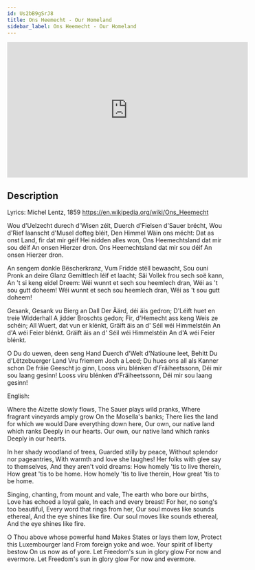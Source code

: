 ```yaml
---
id: Us2bB9gSrJ8
title: Ons Heemecht - Our Homeland
sidebar_label: Ons Heemecht - Our Homeland
---
```


<iframe
  width="560"
  height="315"
  src="https://www.youtube.com/embed/Us2bB9gSrJ8"
  title="YouTube video player"
  frameborder="0"
  allow="accelerometer; autoplay; clipboard-write; encrypted-media; gyroscope; picture-in-picture; web-share"
  referrerpolicy="strict-origin-when-cross-origin"
  allowfullscreen
></iframe>

## Description

Lyrics: Michel Lentz, 1859
https://en.wikipedia.org/wiki/Ons_Heemecht

Wou d'Uelzecht durech d'Wisen zéit,
Duerch d'Fielsen d'Sauer brécht,
Wou d'Rief laanscht d'Musel dofteg bléit,
Den Himmel Wäin ons mécht:
Dat as onst Land, fir dat mir géif
Hei nidden alles won,
Ons Heemechtsland dat mir sou déif
An onsen Hierzer dron.
Ons Heemechtsland dat mir sou déif
An onsen Hierzer dron.

An sengem donkle Bëscherkranz,
Vum Fridde stëll bewaacht,
Sou ouni Pronk an deire Glanz
Gemittlech léif et laacht;
Säi Vollek frou sech soë kann,
An 't si keng eidel Dreem:
Wéi wunnt et sech sou heemlech dran,
Wéi as 't sou gutt doheem!
Wéi wunnt et sech sou heemlech dran,
Wéi as 't sou gutt doheem!

Gesank, Gesank vu Bierg an Dall
Der Äärd, déi äis gedron;
D'Léift huet en treie Widderhall
A jidder Broschts gedon;
Fir, d'Hemecht ass keng Weis ze schéin;
All Wuert, dat vun er klénkt,
Gräift äis an d' Séil wéi Himmelstéin
An d'A wéi Feier blénkt.
Gräift äis an d' Séil wéi Himmelstéin
An d'A wéi Feier blénkt.

O Du do uewen, deen seng Hand
Duerch d'Welt d'Natioune leet,
Behitt Du d'Lëtzebuerger Land
Vru friemem Joch a Leed;
Du hues ons all als Kanner schon
De fräie Geescht jo ginn,
Looss viru blénken d'Fräiheetssonn,
Déi mir sou laang gesinn!
Looss viru blénken d'Fräiheetssonn,
Déi mir sou laang gesinn!

English:

Where the Alzette slowly flows,
The Sauer plays wild pranks,
Where fragrant vineyards amply grow
On the Mosella's banks;
There lies the land for which we would
Dare everything down here,
Our own, our native land which ranks
Deeply in our hearts. 
Our own, our native land which ranks
Deeply in our hearts. 

In her shady woodland of trees,
Guarded stilly by peace,
Without splendor nor pageantries,
With warmth and love she laughes!
Her folks with glee say to themselves,
And they aren't void dreams:
How homely 'tis to live therein,
How great 'tis to be home.
How homely 'tis to live therein,
How great 'tis to be home.

Singing, chanting, from mount and vale,
The earth who bore our births,
Love has echoed a loyal gale,
In each and every breast!
For her, no song's too beautiful,
Every word that rings from her,
Our soul moves like sounds ethereal,
And the eye shines like fire.
Our soul moves like sounds ethereal,
And the eye shines like fire.

O Thou above whose powerful hand
Makes States or lays them low,
Protect this Luxembourger land
From foreign yoke and woe.
Your spirit of liberty bestow
On us now as of yore.
Let Freedom's sun in glory glow
For now and evermore. 
Let Freedom's sun in glory glow
For now and evermore.
